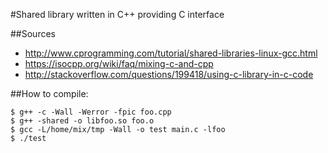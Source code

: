 #Shared library written in C++ providing C interface

##Sources
- http://www.cprogramming.com/tutorial/shared-libraries-linux-gcc.html
- https://isocpp.org/wiki/faq/mixing-c-and-cpp
- http://stackoverflow.com/questions/199418/using-c-library-in-c-code

##How to compile:
```
$ g++ -c -Wall -Werror -fpic foo.cpp 
$ g++ -shared -o libfoo.so foo.o 
$ gcc -L/home/mix/tmp -Wall -o test main.c -lfoo
$ ./test 
```
